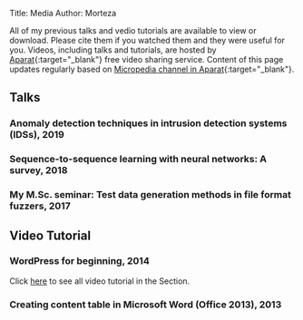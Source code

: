 Title: Media
Author: Morteza

All of my previous talks and vedio tutorials are available to view or download. Please cite them if you watched them and they were useful for you. Videos, including talks and tutorials, are hosted by [Aparat](https://www.aparat.com/){:target="_blank"} free video sharing service. Content of this page updates regularly based on [Micropedia channel in Aparat](https://www.aparat.com/micropedia){:target="_blank"}.


## Talks


### Anomaly detection techniques in intrusion detection systems (IDSs), 2019

<div id="15541472348368722"><script type="text/JavaScript" src="https://www.aparat.com/embed/HnDRK?data[rnddiv]=15541472348368722&data[responsive]=yes"></script></div>


### Sequence-to-sequence learning with neural networks: A survey, 2018

<div id="15541465683505835"><script type="text/JavaScript" src="https://www.aparat.com/embed/6NdVH?data[rnddiv]=15541465683505835&data[responsive]=yes"></script></div>


### My M.Sc. seminar: Test data generation methods in file format fuzzers, 2017

<div id="15541464692868996"><script type="text/JavaScript" src="https://www.aparat.com/embed/tUTLl?data[rnddiv]=15541464692868996&data[responsive]=yes"></script></div>




## Video Tutorial

### WordPress for beginning, 2014
Click [here]({filename}../blog/wordpress.md) to see all video tutorial in the Section.


### Creating content table in Microsoft Word (Office 2013), 2013
<div id="15541384388510825"><script type="text/JavaScript" src="https://www.aparat.com/embed/T8lRz?data[rnddiv]=15541384388510825&data[responsive]=yes"></script></div>


